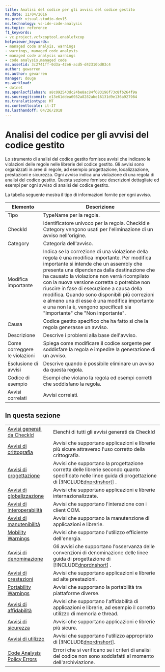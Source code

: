 ```yaml
---
title: Analisi del codice per gli avvisi del codice gestito
ms.date: 11/04/2016
ms.prod: visual-studio-dev15
ms.technology: vs-ide-code-analysis
ms.topic: reference
f1_keywords:
- vc.project.vcfxcoptool.enablefxcop
helpviewer_keywords:
- managed code analyis, warnings
- warnings, managed code analysis
- managed code analysis warnings
- code analysis,managed code
ms.assetid: 3c2741ff-0d3a-42e6-acd5-d42310bd03c4
author: gewarren
ms.author: gewarren
manager: douge
ms.workload:
- dotnet
ms.openlocfilehash: a8c092543dc24be8ac84f683196f73c8fb264f9a
ms.sourcegitcommit: e13e61ddea6032a8282abe16131d9e136a927984
ms.translationtype: MT
ms.contentlocale: it-IT
ms.lasthandoff: 04/26/2018
---
```

# <a name="code-analysis-for-managed-code-warnings"></a>Analisi del codice per gli avvisi del codice gestito
Lo strumento di analisi del codice gestito fornisce avvisi che indicano le violazioni delle regole nelle librerie del codice gestito. Gli avvisi sono organizzati in aree di regole, ad esempio progettazione, localizzazione, prestazioni e sicurezza. Ogni avviso indica una violazione di una regola di analisi del codice gestito. Questa sezione fornisce descrizioni dettagliate ed esempi per ogni avviso di analisi del codice gestito.

 La tabella seguente mostra il tipo di informazioni fornite per ogni avviso.

|Elemento|Descrizione|
|----------|-----------------|
|Tipo|TypeName per la regola.|
|CheckId|Identificatore univoco per la regola. CheckId e Category vengono usati per l'eliminazione di un avviso nell'origine.|
|Category|Categoria dell'avviso.|
|Modifica importante|Indica se la correzione di una violazione della regola è una modifica importante. Per modifica importante si intende che un assembly che presenta una dipendenza dalla destinazione che ha causato la violazione non verrà ricompilato con la nuova versione corretta o potrebbe non riuscire in fase di esecuzione a causa della modifica. Quando sono disponibili più correzioni e almeno una di esse è una modifica importante e una non la è, vengono specificati sia "Importante" che "Non importante".|
|Causa|Codice gestito specifico che ha fatto sì che la regola generasse un avviso.|
|Descrizione|Descrive i problemi alla base dell'avviso.|
|Come correggere le violazioni|Spiega come modificare il codice sorgente per soddisfare la regola e impedire la generazione di un avviso.|
|Esclusione di avvisi|Descrive quando è possibile eliminare un avviso da questa regola.|
|Codice di esempio|Esempi che violano la regola ed esempi corretti che soddisfano la regola.|
|Avvisi correlati|Avvisi correlati.|

## <a name="in-this-section"></a>In questa sezione

|||
|-|-|
|[Avvisi generati da CheckId](../code-quality/code-analysis-warnings-for-managed-code-by-checkid.md)|Elenchi di tutti gli avvisi generati da CheckId|
|[Avvisi di crittografia](../code-quality/cryptography-warnings.md)|Avvisi che supportano applicazioni e librerie più sicure attraverso l'uso corretto della crittografia.|
|[Avvisi di progettazione](../code-quality/design-warnings.md)|Avvisi che supportano la progettazione corretta delle librerie secondo quanto specificato nelle linee guida di progettazione di [!INCLUDE[dnprdnshort](../code-quality/includes/dnprdnshort_md.md)] .|
|[Avvisi di globalizzazione](../code-quality/globalization-warnings.md)|Avvisi che supportano applicazioni e librerie internazionalizzate.|
|[Avvisi di interoperabilità](../code-quality/interoperability-warnings.md)|Avvisi che supportano l'interazione con i client COM.|
|[Avvisi di manutenibilità](../code-quality/maintainability-warnings.md)|Avvisi che supportano la manutenzione di applicazioni e librerie.|
|[Mobility Warnings](../code-quality/mobility-warnings.md)|Avvisi che supportano l'utilizzo efficiente dell'energia.|
|[Avvisi di denominazione](../code-quality/naming-warnings.md)|Gli avvisi che supportano l'osservanza delle convenzioni di denominazione delle linee guida di progettazione di [!INCLUDE[dnprdnshort](../code-quality/includes/dnprdnshort_md.md)] .|
|[Avvisi di prestazioni](../code-quality/performance-warnings.md)|Avvisi che supportano applicazioni e librerie ad alte prestazioni.|
|[Portability Warnings](../code-quality/portability-warnings.md)|Avvisi che supportano la portabilità tra piattaforme diverse.|
|[Avvisi di affidabilità](../code-quality/reliability-warnings.md)|Avvisi che supportano l'affidabilità di applicazioni e librerie, ad esempio il corretto utilizzo di memoria e thread.|
|[Avvisi di sicurezza](../code-quality/security-warnings.md)|Avvisi che supportano applicazioni e librerie più sicure.|
|[Avvisi di utilizzo](../code-quality/usage-warnings.md)|Avvisi che supportano l'utilizzo appropriato di [!INCLUDE[dnprdnshort](../code-quality/includes/dnprdnshort_md.md)].|
|[Code Analysis Policy Errors](../code-quality/code-analysis-policy-errors.md)|Errori che si verificano se i criteri di analisi del codice non sono soddisfatti al momento dell'archiviazione.|